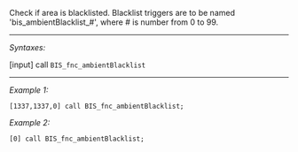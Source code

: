 Check if area is blacklisted. Blacklist triggers are to be named 'bis_ambientBlacklist_#', where # is number from 0 to 99.


---
*Syntaxes:*

[input] call `BIS_fnc_ambientBlacklist`

---
*Example 1:*

```sqf
[1337,1337,0] call BIS_fnc_ambientBlacklist;
```

*Example 2:*

```sqf
[0] call BIS_fnc_ambientBlacklist;
```